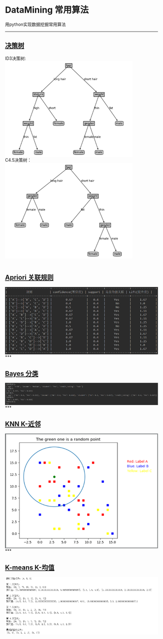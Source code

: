 # DataMining 常用算法
用python实现数据挖掘常用算法
***
## [决策树](https://github.com/MyBules/DataMining/tree/master/Decision_Tree) 
ID3决策树:<br> 
<img src="Decision_Tree/imgs/ID3.png" width="420" hegiht="300" align=center />
<br>
C4.5决策树：<br> 
<img src="Decision_Tree/imgs/C45.png" width="420" hegiht="300" align=center />
<br><br>

## [Apriori 关联规则](https://github.com/MyBules/DataMining/tree/master/Apriori)
<img src="Apriori/imgs/result.png" width="620" hegiht="400" align=center />
***

## [Bayes 分类](https://github.com/MyBules/DataMining/tree/master/Bayes)
<img src="Bayes/imgs/result.png" align=center />
***

## [KNN K-近邻](https://github.com/MyBules/DataMining/tree/master/KNN)
<img src="KNN/imgs/result.png" align=center />
***

## [K-means K-均值](https://github.com/MyBules/DataMining/tree/master/K-means)
<img src="K-means/imgs/result.png" align=center />

